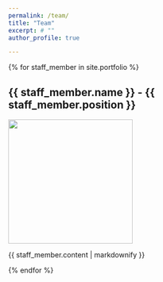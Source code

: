 ```yaml
---
permalink: /team/
title: "Team"
excerpt: # ""
author_profile: true

---
```


{% for staff_member in site.portfolio %}
  <h2>{{ staff_member.name }} - {{ staff_member.position }}</h2>
  <img src="{{ staff_member.image }}" width="250">
  <p>{{ staff_member.content | markdownify }}</p>
{% endfor %}


